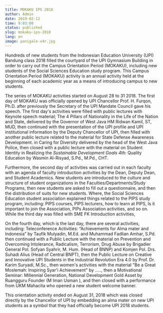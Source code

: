 ```yaml
---
title: MOKAKU IPS 2018
author: Admin
date: 2019-02-12
time: 9:03:00
status: published
slug: mokaku-ips-2018
lang: en
image: panigale-v4r.jpg
---
```


Hundreds of new students from the Indonesian Education University (UPI) Bandung class 2018 filled the courtyard of the UPI Gymnasium Building in order to carry out the Campus Orientation Period (MOKAKU), including new students of the Social Sciences Education study program. This Campus Orientation Period (MOKAKU) activity is an annual activity held at the beginning of each academic year as a means of introducing campus to new students.

The series of MOKAKU activities started on August 28 to 31 2018. The first day of MOKAKU was officially opened by UPI Chancellor Prof. H. Furqon, Ph.D. after previously the Secretary of the UPI Mandate Council gave his speech. The first day's activities were filled with public lectures with Keynote speech material; The 4 Pillars of Nationality in the Life of the Nation and State, delivered by the Governor of West Java HM Ridwan Kamil, ST, MUD, then continued with the presentation of the UPI profile and UPI institutional information by the Deputy Chancellor of UPI, then filled with another public lecture related to the material for State Defense Awareness Development. in Caring for Diversity delivered by the head of the West Java Police, then closed with a public lecture with the material on Student Identity in Realizing the _Sustainable Development Goals 4th:_ Quality Education by Wasmin Al-Risyad, S.Pd., M.Pd., CHT.

Furthermore, the second day of activities was carried out in each faculty with an agenda of faculty introduction activities by the Dean, Deputy Dean, and Student Academics. New students are introduced to the culture and structure of student organizations in the Faculties/Departments/Study Programs, then new students are asked to fill out a questionnaire, and then the distribution of suits for new students. Where, the Social Sciences Education student association explained things related to the PIPS study program, including: PIPS courses, PIPS lecturers, how to learn at PIPS, Is it important to join the Association, PIPs Association activities, and so on. While the third day was filled with SME FK Introduction activities,

On the fourth day, which is the last day, there are several activities, including: Teleconference Activities: “Achievements for Alma mater and Indonesia” by Taufik Mulyadin, M.Ed. and Muhammad Fadlian Amhar, S.Pd. then continued with a Public Lecture with the material on Prevention and Overcoming Intolerance, Radicalism, Terrorism, Drug Abuse by Brigadier General Pol. Sofyan Syahrir, M. Hum. (Head of BNNP) and Komjen Pol. Drs. Suhadi Alius (Head of Central BNPT), then the Public Lecture on Creative and Innovative UPI Students in the Industrial Revolution Era 4.0 by Prof. Dr. Karim Suryadi, M.Sc., then women's activities with the material "Be a Great Moslemah: Inspiring Syar'i Achievement" by ....., then a Motivational Seminar: Millennial Generation, National Development Gold Asset by Ruangguru Founder (M Iman Usman ), and then closed with a performance from UKM Mahacita who opened a new student welcome banner.

This orientation activity ended on August 31, 2018 which was closed directly by the Chancellor of UPI by embedding an alma mater on new UPI students as a symbol that they had officially become UPI 2018 students.